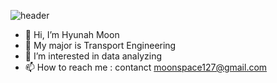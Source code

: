 ![header](https://capsule-render.vercel.app/api?type=venom&color=auto&customColorList=3,7&height=300&section=header&text=capsule%20render&fontSize=70)
- 👋 Hi, I’m Hyunah Moon
- 📝 My major is Transport Engineering
- 👀 I’m interested in data analyzing
- 📫 How to reach me : contanct moonspace127@gmail.com
<!---
Hyunah0127/Hyunah0127 is a ✨ special ✨ repository because its `README.md` (this file) appears on your GitHub profile.
You can click the Preview link to take a look at your changes.
--->
